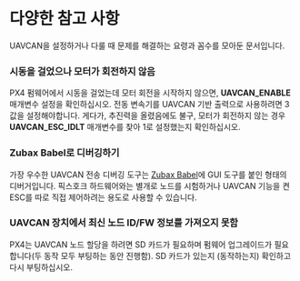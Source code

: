 # 다양한 참고 사항

UAVCAN을 설정하거나 다룰 때 문제를 해결하는 요령과 꼼수를 모아둔 문서입니다.

### 시동을 걸었으나 모터가 회전하지 않음

PX4 펌웨어에서 시동을 걸었는데 모터 회전을 시작하지 않으면, **UAVCAN\_ENABLE** 매개변수 설정을 확인하십시오. 전동 변속기를 UAVCAN 기반 출력으로 사용하려면 3 값을 설정해야합니다. 게다가, 추진력을 올렸음에도 불구, 모터가 회전하지 않는 경우 **UAVCAN\_ESC\_IDLT** 매개변수를 찾아 1로 설정했는지 확인하십시오.

### Zubax Babel로 디버깅하기

가장 우수한 UAVCAN 전송 디버깅 도구는 [Zubax Babel](https://zubax.com/products/babel)에 GUI 도구를 붙인 형태의 디버거입니다. 픽스호크 하드웨어와는 별개로 노드를 시험하거나 UAVCAN 기능을 켠 ESC를 따로 직접 제어하려는 용도로 사용할 수 있습니다.


### UAVCAN 장치에서 최신 노드 ID/FW 정보를 가져오지 못함

PX4는 UAVCAN 노드 할당을 하려면 SD 카드가 필요하며 펌웨어 업그레이드가 필요합니다(두 동작 모두 부팅하는 동안 진행함). SD 카드가 있는지 (동작하는지) 확인하고 다시 부팅하십시오.

